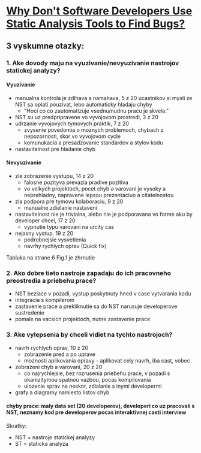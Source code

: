 # [Why Don't Software Developers Use Static Analysis Tools to Find Bugs?](https://ieeexplore.ieee.org/abstract/document/6606613)

## 3 vyskumne otazky:
### 1. Ake dovody maju na vyuzivanie/nevyuzivanie nastrojov statickej analyzy?
#### Vyuzivanie
- manualna kontrola je zdlhava a namahava, 5 z 20 ucastnikov si mysli ze NST sa oplati pouzivat, lebo automaticky hladaju chyby
    - "Hoci co co zautomatizuje vsednu/nudnu pracu je skvele."
- NST su uz predpripravene vo vyvojovom prostredi, 3 z 20
- udrzanie vyvojovych tymovych praktik, 7 z 20
    - zvysenie povedomia o moznych problemoch, chybach z nepozornosti, skor vo vyvojovom cycle
    - komunukacia a presadzovanie standardov a stylov kodu
- nastavitelnost pre hladanie chyb

#### Nevyuzivanie
- zle zobrazenie vystupu, 14 z 20
    - falosne pozityva prevazia pradive pozitiva
    - vo velkych projektoch, pocet chyb a varovani je vysoky a neprehladny, napravene lepsou prezentaciuo a citatelnostou
- zla podpora pre tymovu kolaboraciu, 9 z 20
    - manualne zdielanie nastaveni
- nastavitelnost nie je trivialna, alebo nie je podporavana vo forme aku by developer chcel, 17 z 20
    - vypnutie typu varovani na urcity cas
- nejasny vystup, 19 z 20
    - podrobnejsie vysvetlenia
    - navrhy rychlych oprav (Quick fix)

Tabluka na strane 6 Fig.1 je zhrnutie

### 2. Ako dobre tieto nastroje zapadaju do ich pracovneho preostredia a priebehu prace?
- NST beziace v pozadi, vystup poskytnuty hned v case vytvarania kodu
- integracia s kompilerom
- zastavenie prace a prekliknutie sa do NST narusuje developerove sustredenie
- pomale na vacsich projektoch, nutne zastavenie prace

### 3. Ake vylepsenia by chceli vidiet na tychto nastrojoch?
- navrh rychlych oprav, 10 z 20
    - zobrazenie pred a po uprave
    - moznosti aplikovania opravy - aplikovat cely navrh, iba cast, vobec
- zobrazeni chyb a varovani, 20 z 20
    - co najrychlejsie, bez rozrusenia priebehu prace, v pozadi s okamzitymou spatnou vazbou, pocas kompilovania
    - ulozenie sprav na neskor, zdialanie s inymi developermi
- grafy a diagramy namiesto listov chyb

#### chyby prace: maly data set (20 developerov), developeri co uz pracovali s NST, neznamy kod pre developerov pocas interaktivnej casti interview
Skratky:
- NST = nastroje statickej analyzy
- ST = staticka analyza
